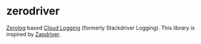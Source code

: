 # zerodriver

[Zerolog](https://github.com/rs/zerolog) based [Cloud Logging](https://cloud.google.com/logging) (formerly Stackdriver Logging). This library is inspired by [Zapdriver](https://github.com/blendle/zapdriver).

